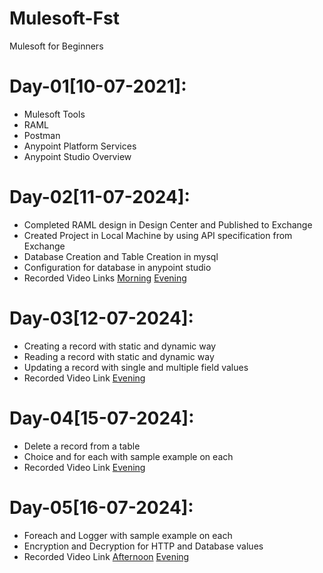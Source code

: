 # Mulesoft-Fst
Mulesoft for Beginners

# Day-01[10-07-2021]:
  - Mulesoft Tools
  - RAML
  - Postman
  - Anypoint Platform Services
  - Anypoint Studio Overview
# Day-02[11-07-2024]:
  - Completed RAML design in Design Center and Published to Exchange
  - Created Project in Local Machine by using API specification from Exchange
  - Database Creation and Table Creation in mysql
  - Configuration for database in anypoint studio
  - Recorded Video Links [Morning](https://transcripts.gotomeeting.com/#/s/fee5518982923cf96acd18c2c6018fa237ce766ae33fba02939cbf4d269a649e) [Evening](https://transcripts.gotomeeting.com/#/s/aa4f0c6ca9f1463c0dfcddb5d92cd353bc96f71ac02c9475cc9c6f32f5b8b1d4)

# Day-03[12-07-2024]:
  - Creating a record with static and dynamic way
  - Reading a record with static and dynamic way
  - Updating a record with single and multiple field values
  - Recorded Video Link [Evening](https://transcripts.gotomeeting.com/#/s/3fad2a4c9f53249240be1fa13d5adec7f17c8b7a1092630c5ae6ae8292394ada)

# Day-04[15-07-2024]:
  - Delete a record from a table
  - Choice and for each with sample example on each
  - Recorded Video Link [Evening](https://transcripts.gotomeeting.com/#/s/3334c7c2abd05b3e134d219f10421dc0df3a971476b9801c3ed9e83577ae3158)

# Day-05[16-07-2024]:
  - Foreach and Logger with sample example on each
  - Encryption and Decryption for HTTP and Database values
  - Recorded Video Link [Afternoon](https://transcripts.gotomeeting.com/#/s/36e06eb2f9f0c5d4aae125a1492e6dd6bb6e01854d6ed04b4ba9446e33643f99) [Evening](https://transcripts.gotomeeting.com/#/s/8218cb1bbe861f03d60b126915d29dd931158ad4d567d74d7ffef0cc4c47d167)
